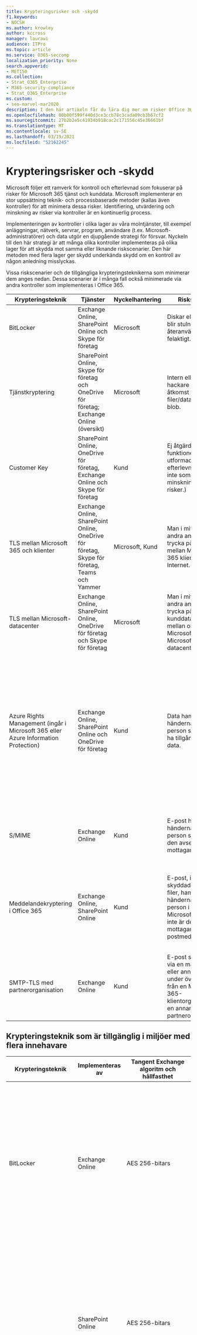 ```yaml
---
title: Krypteringsrisker och -skydd
f1.keywords:
- NOCSH
ms.author: krowley
author: kccross
manager: laurawi
audience: ITPro
ms.topic: article
ms.service: O365-seccomp
localization_priority: None
search.appverid:
- MET150
ms.collection:
- Strat_O365_Enterprise
- M365-security-compliance
- Strat_O365_Enterprise
ms.custom:
- seo-marvel-mar2020
description: I den här artikeln får du lära dig mer om risker Office 365 och krypteringstekniker som finns för skydd.
ms.openlocfilehash: 00b00f599f440d3ce3ccb78c3cada09cb3b67cf2
ms.sourcegitcommit: 27b2b2e5c41934b918cac2c171556c45e36661bf
ms.translationtype: MT
ms.contentlocale: sv-SE
ms.lasthandoff: 03/19/2021
ms.locfileid: "52162245"
---
```

# <a name="encryption-risks-and-protections"></a>Krypteringsrisker och -skydd

Microsoft följer ett ramverk för kontroll och efterlevnad som fokuserar på risker för Microsoft 365 tjänst och kunddata. Microsoft implementerar en stor uppsättning teknik- och processbaserade metoder (kallas även kontroller) för att minimera dessa risker. Identifiering, utvärdering och minskning av risker via kontroller är en kontinuerlig process. 

Implementeringen av kontroller i olika lager av våra molntjänster, till exempel anläggningar, nätverk, servrar, program, användare (t.ex. Microsoft-administratörer) och data utgör en djupgående strategi för försvar. Nyckeln till den här strategi är att många olika kontroller implementeras på olika lager för att skydda mot samma eller liknande riskscenarier. Den här metoden med flera lager ger skydd underkända skydd om en kontroll av någon anledning misslyckas.

Vissa riskscenarier och de tillgängliga krypteringsteknikerna som minimerar dem anges nedan. Dessa scenarier är i många fall också minimerade via andra kontroller som implementeras i Office 365.

| Krypteringsteknik | Tjänster | Nyckelhantering | Riskscenario | Värde |
|---------------------------------------------------------------------------------|--------------------------------------------------------------------------------------------------|---------------------|------------------------------------------------------------------------------------------------------------------------------------------|---------------------------------------------------------------------------------------------------------------------------------------------------------------------------------------------------------------------------------------------------------------------------------------------------------------------------------------------------------------------------------------------------------------------------------|
| BitLocker | Exchange Online, SharePoint Online och Skype för företag | Microsoft | Diskar eller servrar blir stulna eller återanvänds felaktigt. | BitLocker att skydda mot dataförlust på grund av stulen eller felaktigt återanvändd maskinvara (server/disk). |
| Tjänstkryptering | SharePoint Online, Skype för företag och OneDrive för företag; Exchange Online (översikt) | Microsoft | Intern eller extern hackare försöker få åtkomst till enskilda filer/data som en blob. | Krypterade data kan inte dekrypteras utan åtkomst till nycklar. Bidrar till att minimera risken för hackares åtkomst till data. |
| Customer Key | SharePoint Online, OneDrive för företag, Exchange Online och Skype för företag | Kund | Ej åtgärdat (Den här funktionen är utformad som en efterlevnadsfunktion, inte som en minskning av några risker.) | Hjälper kunder att uppfylla interna bestämmelser och efterlevnadsskyldigheter och möjligheten att lämna tjänsten och återkalla Microsofts åtkomst till data |
| TLS mellan Microsoft 365 och klienter | Exchange Online, SharePoint Online, OneDrive för företag, Skype för företag, Teams och Yammer | Microsoft, Kund | Man i mitten eller andra angrepp för att trycka på dataflödet mellan Microsoft 365 klientdatorer via Internet. | Den här implementeringen ger värde till både Microsoft och kunder och garanterar dataintegritet när den flödar mellan Microsoft 365 och klienten. |
| TLS mellan Microsoft-datacenter | Exchange Online, SharePoint Online, OneDrive för företag och Skype för företag | Microsoft | Man i mitten eller andra angrepp för att trycka på kunddataflödet mellan olika Microsoft 365 i olika Microsoft-datacenter. | Den här implementeringen är en annan metod för att skydda data mot attacker mellan Microsoft-datacenter. |
| Azure Rights Management (ingår i Microsoft 365 eller Azure Information Protection) | Exchange Online, SharePoint Online och OneDrive för företag | Kund | Data hamnar i händerna på en person som inte ska ha tillgång till dessa data. | Azure Information Protection använder Azure RMS, som ger värde till kunderna genom att använda krypterings-, identitets- och auktoriseringsprinciper för att skydda filer och e-post på flera enheter. Azure RMS ger värde till kunder där alla e-postmeddelanden som kommer från Microsoft 365 som matchar vissa villkor (dvs. alla e-postmeddelanden till en viss adress) kan krypteras automatiskt innan de skickas till en annan mottagare. |
| S/MIME | Exchange Online | Kund | E-post hamnar i händerna på en person som inte är den avsedda mottagaren. | S/MIME anger värde för kunderna genom att e-post som krypteras med S/MIME bara kan dekrypteras av e-postmeddelandets direktmottagare. |
| Meddelandekryptering i Office 365 | Exchange Online, SharePoint Online | Kund | E-post, inklusive skyddade bifogade filer, hamnar i händerna på en person i eller utanför Microsoft 365 som inte är den avsedda mottagaren av e-postmeddelandet. | OME ger värde till kunder där alla e-postmeddelanden som kommer från Microsoft 365 som matchar vissa villkor (dvs. alla e-postmeddelanden till en viss adress) automatiskt krypteras innan de skickas till en annan intern eller extern mottagare. |
| SMTP-TLS med partnerorganisation | Exchange Online | Kund | E-post snappas upp via en man i mitten eller annan attack under överföring från en Microsoft 365-klientorganisation till en annan partnerorganisation. | Det här scenariot ger kunden ett värde så att de kan skicka/ta emot alla e-postmeddelanden mellan sin Microsoft 365-klient och partnerns e-postorganisation i en krypterad SMTP-kanal. |

## <a name="encryption-technologies-available-in-multi-tenant-environments"></a>Krypteringsteknik som är tillgänglig i miljöer med flera innehavare

| Krypteringsteknik | Implementeras av | Tangent Exchange algoritm och hållfasthet | Nyckelhantering\* | FIPS 140-2 validerad |
|----------------------------------------------------------------------------------|-------------------------|------------------------------------------------------------------------------------------------------------------------------------------------------------------------------------|--------------------------------------------------------------------------------------------------------------------------------------------------------------------------------------------------------------------------------------------------------------------------------------------------------------------------------------------------------------------------------------------------------------------------------------------------------------------------------------------------------------------------------------------------------------------------------------------------------------------------------------------------------------------------------------------------------------------------------------------------------------------------------------------------------------------------------------------------------------------------------------------------------------|-----------------------------------------------------------------------|
| BitLocker | Exchange Online | AES 256-bitars | Den externa AES-nyckeln lagras i Valv och i registret på Exchange server. Den hemliga Valv är en säker lagringsplats som kräver hög höjd och godkännanden för åtkomst. Åtkomst kan bara begäras och godkännas genom att använda ett internt verktyg som kallas Lockbox. Den externa AES-nyckeln lagras också i modulen Betrodd plattform på servern. Ett numeriskt lösenord med 48 siffror lagras i Active Directory och skyddas av Lockbox. | Ja |
|  | SharePoint Online | AES 256-bitars | Den externa AES-nyckeln lagras i ett hemligt Valv. Den hemliga Valv är en säker lagringsplats som kräver hög höjd och godkännanden för åtkomst. Åtkomst kan bara begäras och godkännas genom att använda ett internt verktyg som kallas Lockbox. Den externa AES-nyckeln lagras också i modulen Betrodd plattform på servern. Ett numeriskt lösenord med 48 siffror lagras i Active Directory och skyddas av Lockbox. | Ja |
|  | Skype för företag | AES 256-bitars | Den externa AES-nyckeln lagras i ett hemligt Valv. Den hemliga Valv är en säker lagringsplats som kräver hög höjd och godkännanden för åtkomst. Åtkomst kan bara begäras och godkännas genom att använda ett internt verktyg som kallas Lockbox. Den externa AES-nyckeln lagras också i modulen Betrodd plattform på servern. Ett numeriskt lösenord med 48 siffror lagras i Active Directory och skyddas av Lockbox. | Ja |
| Tjänstkryptering | SharePoint Online | AES 256-bitars | De nycklar som används för att kryptera blobbar lagras i SharePoint Onlineinnehållsdatabas. Databasen SharePoint onlineinnehåll skyddas av åtkomstkontroller och kryptering av databasen i vila. Kryptering utförs med TDE i Azure SQL Database. Dessa hemligheter är på tjänstnivå för SharePoint Online, inte på klientorganisationsnivå. Dessa hemligheter (kallas ibland för huvudnycklar) lagras i en separat säker lagringsplats som kallas nyckelarkivet. TDE ger säkerhet i vila för både den aktiva databasen och säkerhetskopiering av databasen och transaktionsloggar. När kunder tillhandahåller den valfria nyckeln lagras kundnyckeln i Azure-nyckelvalvet och tjänsten använder nyckeln för att kryptera en klientnyckel, som används för att kryptera en webbplatsnyckel, som sedan används för att kryptera tangenterna på filnivå. En ny nyckelhierarki introduceras i princip när kunden tillhandahåller en nyckel. | Ja |
|  | Skype för företag | AES 256-bitars | Varje bit av data krypteras med en annan slumpmässigt genererad 256-bitars nyckel. Krypteringsnyckeln lagras i en motsvarande XML-metadatafil, som också krypteras med en nyckel för varje konferens. Huvudnyckeln genereras också slumpmässigt en gång per konferens. | Ja |
|  | Exchange Online | AES 256-bitars | Varje postlåda krypteras med en datakrypteringsprincip som använder krypteringsnycklar som styrs av Microsoft (på översikten) eller av kunden (när kundnyckel används). | Ja |
| TLS mellan Microsoft 365 och klienter/partners | Exchange Online | [Opportunistisk TLS med stöd för flera chiffersviter](./exchange-online-uses-tls-to-secure-email-connections.md) | TLS-certifikatet för Exchange Online (outlook.office.com) är ett 2048-bitars SHA256RSA-certifikat utfärdat av Baltimore CyberTrust Root. <br> <br> TLS-rotcertifikatet för Exchange Online är ett 2048-bitars SHA1RSA-certifikat utfärdat av Baltimore CyberTrust Root. | Ja, när TLS 1,2 med 256-bitars chifferstyrka används |
|  | SharePoint Online | TLS 1.2 med AES 256 <br> <br> [Data Encryption in OneDrive for Business and SharePoint Online](./data-encryption-in-odb-and-spo.md) | TLS-certifikatet för SharePoint Online (*.sharepoint.com) är ett 2048-bitars SHA256RSA-certifikat utfärdat av Baltimore CyberTrust Root. <br> <br> TLS-rotcertifikatet för SharePoint Online är ett 2048-bitars SHA1RSA-certifikat utfärdat av Baltimore CyberTrust Root. | Ja |
|  | Skype för företag | [TLS för SIP-kommunikations- och PSOM-datadelningssessioner](https://support.office.com/article/Set-up-your-network-for-Skype-for-Business-Online-d21f89b0-3afc-432e-b735-036b2432fdbf) | TLS-certifikatet för Skype för företag (*.lync.com) är ett 2048-bitars SHA256RSA-certifikat utfärdat av Baltimore CyberTrust Root. <br> <br> TLS-rotcertifikatet för Skype för företag är ett 2048-bitars SHA256RSA-certifikat utfärdat av Baltimore CyberTrust Root. | Ja |
|  | Microsoft Teams | TLS 1.2 med AES 256 <br> <br> [Vanliga frågor och svar om Microsoft Teams – hjälp för administratörer](/MicrosoftTeams/teams-overview) | TLS-certifikatet för Microsoft Teams (teams.microsoft.com, edge.skype.com) är ett 2048-bitars SHA256RSA-certifikat utfärdat av Baltimore CyberTrust Root. <br> <br> TLS-rotcertifikatet för Microsoft Teams är ett 2048-bitars SHA256RSA-certifikat utfärdat av Baltimore CyberTrust Root. | Ja |
| TLS mellan Microsoft-datacenter | Alla Microsoft 365 tjänster | TLS 1.2 med AES 256 <br> <br> Secure Real-time Transport Protocol (SRTP) | Microsoft använder en internt hanterad och distribuerad certifikatutfärdare för server-till-server-kommunikation mellan Microsoft-datacenter. | Ja |
| Azure Rights Management (ingår i Microsoft 365 eller Azure Information Protection) | Exchange Online | Stöder [Cryptographic Mode 2](/previous-versions/windows/it-pro/windows-server-2008-R2-and-2008/hh867439(v=ws.10)), en uppdaterad och förbättrad implementering av RMS-kryptografik. Det har stöd för RSA 2048 för signatur och kryptering och SHA-256 för hash i signaturen. | [Hanteras av Microsoft](/azure/information-protection/plan-implement-tenant-key). | Ja |
|  | SharePoint Online | Stöder [Cryptographic Mode 2](/previous-versions/windows/it-pro/windows-server-2008-R2-and-2008/hh867439(v=ws.10)), en uppdaterad och förbättrad implementering av RMS-kryptografik. Den har stöd för RSA 2048 för signatur och kryptering och SHA-256 för signatur. | [Hanteras av Microsoft,](/azure/information-protection/plan-implement-tenant-key)vilket är standardinställningen. eller <br> <br> Kund hanterade, som är ett alternativ till nycklar som hanteras av Microsoft. Organisationer som har en IT-hanterad Azure-prenumeration kan använda BYOK och logga användningen utan extra kostnad. Mer information finns i [Implementera bring your own key](/azure/information-protection/plan-implement-tenant-key). I den här konfigurationen används snabbmeddelanden för att skydda dina nycklar. Mer information finns i [nCipher HSMs och Azure RMS.](https://www.thales-esecurity.com/msrms/cloud) | Ja |
| S/MIME | Exchange Online | Cryptographic Message Syntax Standard 1.5 (PKCS #7) | Beror på den offentliga nyckelinfrastruktur som hanteras av kunden. Nyckelhantering utförs av kunden och Microsoft har aldrig tillgång till de privata nycklar som används för signering och dekryptering. | Ja, när du är konfigurerad för att kryptera utgående meddelanden med 3DES eller AES256 |
| Meddelandekryptering i Office 365 | Exchange Online | Samma som Azure RMS ([Cryptographic Mode 2](./technical-reference-details-about-encryption.md) – RSA 2048 för signatur och kryptering och SHA-256 för signatur) | Använder Azure Information Protection som krypteringsinfrastruktur. Vilken krypteringsmetod som används beror på var du hämtar RMS-tangenterna som används för att kryptera och dekryptera meddelanden. | Ja |
| SMTP-TLS med partnerorganisation | Exchange Online | TLS 1.2 med AES 256 | TLS-certifikatet för Exchange Online (outlook.office.com) är en 2048-bitars SHA-256 med RSA Encryption-certifikat utfärdat av DigiCert Cloud Services CA-1. <br> <br> TLS-rotcertifikatet för Exchange Online är ett 2048-bitars SHA-1-certifikat med RSA-krypteringscertifikat utfärdat av [GlobalSign Root CA – R1](./exchange-online-uses-tls-to-secure-email-connections.md?view=o365-worldwide#tls-certificate-information-for-exchange-online). <br> <br> Av säkerhetsskäl ändras våra certifikat då och då. | Ja, när TLS 1,2 med 256-bitars chifferstyrka används |

*\*TLS-certifikat som refereras i den här tabellen är till för amerikanska datacenter. Icke-amerikanska datacenter använder också 2048-bitars SHA256RSA-certifikat.*

## <a name="encryption-technologies-available-in-government-cloud-community-environments"></a>Krypteringsteknik som är tillgänglig i Government-molngemenskapsmiljöer

| Krypteringsteknik | Implementeras av | Tangent Exchange algoritm och hållfasthet | Nyckelhantering\* | FIPS 140-2 validerad |
|---------------------------------------------|--------------------------------------------------------|------------------------------------------------------------------------------------------------------------------------------------------------------------------------------------|--------------------------------------------------------------------------------------------------------------------------------------------------------------------------------------------------------------------------------------------------------------------------------------------------------------------------------------------------------------------------------------------------------------------------------------------------------------------------------------------------------------------------------------------------------------------------------------------------------------------------------------------------------------------------------------------------------------------------------------------------------------------------------------------------------------------------------------------------------------------------------------------------------------|-------------------------------------------------------------------------|
| BitLocker | Exchange Online | AES 256-bitars | Den externa AES-nyckeln lagras i Valv och i registret på Exchange server. Den hemliga Valv är en säker lagringsplats som kräver hög höjd och godkännanden för åtkomst. Åtkomst kan bara begäras och godkännas genom att använda ett internt verktyg som kallas Lockbox. Den externa AES-nyckeln lagras också i modulen Betrodd plattform på servern. Ett numeriskt lösenord med 48 siffror lagras i Active Directory och skyddas av Lockbox. | Ja |
|  | SharePoint Online | AES 256-bitars | Den externa AES-nyckeln lagras i ett hemligt Valv. Den hemliga Valv är en säker lagringsplats som kräver hög höjd och godkännanden för åtkomst. Åtkomst kan bara begäras och godkännas genom att använda ett internt verktyg som kallas Lockbox. Den externa AES-nyckeln lagras också i modulen Betrodd plattform på servern. Ett numeriskt lösenord med 48 siffror lagras i Active Directory och skyddas av Lockbox. | Ja |
|  | Skype för företag | AES 256-bitars | Den externa AES-nyckeln lagras i ett hemligt Valv. Den hemliga Valv är en säker lagringsplats som kräver hög höjd och godkännanden för åtkomst. Åtkomst kan bara begäras och godkännas genom att använda ett internt verktyg som kallas Lockbox. Den externa AES-nyckeln lagras också i modulen Betrodd plattform på servern. Ett numeriskt lösenord med 48 siffror lagras i Active Directory och skyddas av Lockbox. | Ja |
| Tjänstkryptering | SharePoint Online | AES 256-bitars | De nycklar som används för att kryptera blobbar lagras i SharePoint Onlineinnehållsdatabas. Databasen SharePoint onlineinnehållsdatabaser skyddas av databasåtkomstkontroller och kryptering i vila. Kryptering utförs med TDE i Azure SQL Database. Dessa hemligheter är på tjänstnivå för SharePoint Online, inte på klientorganisationsnivå. Dessa hemligheter (kallas ibland för huvudnycklar) lagras i en separat säker lagringsplats som kallas nyckelarkivet. TDE ger säkerhet i vila för både den aktiva databasen och säkerhetskopiering av databasen och transaktionsloggar. När kunder tillhandahåller den valfria nyckeln lagras kundnyckeln i Azure-nyckelvalvet och tjänsten använder nyckeln för att kryptera en klientnyckel, som används för att kryptera en webbplatsnyckel, som sedan används för att kryptera tangenterna på filnivå. En ny nyckelhierarki introduceras i princip när kunden tillhandahåller en nyckel. | Ja |
|  | Skype för företag | AES 256-bitars | Varje bit av data krypteras med en annan slumpmässigt genererad 256-bitars nyckel. Krypteringsnyckeln lagras i en motsvarande XML-metadatafil, som också krypteras med en nyckel för varje konferens. Huvudnyckeln genereras också slumpmässigt en gång per konferens. | Ja |
|  | Exchange Online | AES 256-bitars | Varje postlåda krypteras med en datakrypteringsprincip som använder krypteringsnycklar som styrs av Microsoft eller av kunden (när kundnyckel används). | Ja |
| TLS mellan Microsoft 365 och klienter/partners | Exchange Online | [Opportunistisk TLS med stöd för flera chiffersviter](./exchange-online-uses-tls-to-secure-email-connections.md) | TLS-certifikatet för Exchange Online (outlook.office.com) är ett 2048-bitars SHA256RSA-certifikat utfärdat av Baltimore CyberTrust Root. <br> <br> TLS-rotcertifikatet för Exchange Online är ett 2048-bitars SHA1RSA-certifikat utfärdat av Baltimore CyberTrust Root. | Ja, när TLS 1,2 med 256-bitars chifferstyrka används |
|  | SharePoint Online | TLS 1.2 med AES 256 | TLS-certifikatet för SharePoint Online (*.sharepoint.com) är ett 2048-bitars SHA256RSA-certifikat utfärdat av Baltimore CyberTrust Root. <br> <br> TLS-rotcertifikatet för SharePoint Online är ett 2048-bitars SHA1RSA-certifikat utfärdat av Baltimore CyberTrust Root. | Ja |
|  | Skype för företag | TLS för SIP-kommunikations- och PSOM-datadelningssessioner | TLS-certifikatet för Skype för företag (*.lync.com) är ett 2048-bitars SHA256RSA-certifikat utfärdat av Baltimore CyberTrust Root. <br> <br> TLS-rotcertifikatet för Skype för företag är ett 2048-bitars SHA256RSA-certifikat utfärdat av Baltimore CyberTrust Root. | Ja |
|  | Microsoft Teams | [Vanliga frågor och svar om Microsoft Teams – hjälp för administratörer](/MicrosoftTeams/teams-overview) | TLS-certifikatet för Microsoft Teams (teams.microsoft.com; edge.skype.com) är ett 2048-bitars SHA256RSA-certifikat utfärdat av Baltimore CyberTrust Root. <br> <br> TLS-rotcertifikatet för Microsoft Teams är ett 2048-bitars SHA256RSA-certifikat utfärdat av Baltimore CyberTrust Root. | Ja |
| TLS mellan Microsoft-datacenter | Exchange Online, SharePoint Online Skype för företag | TLS 1.2 med AES 256 | Microsoft använder en internt hanterad och distribuerad certifikatutfärdare för server-till-server-kommunikation mellan Microsoft-datacenter. | Ja |
|  |  | Secure Real-time Transport Protocol (SRTP) |  |  |
| Azure Rights Management Service | Exchange Online | Stöder [Cryptographic Mode 2](/previous-versions/windows/it-pro/windows-server-2008-R2-and-2008/hh867439(v=ws.10)), en uppdaterad och förbättrad implementering av RMS-kryptografik. Det har stöd för RSA 2048 för signatur och kryptering och SHA-256 för hash i signaturen. | [Hanteras av Microsoft](/azure/information-protection/plan-implement-tenant-key). | Ja |
|  | SharePoint Online | Stöder [Cryptographic Mode 2](/previous-versions/windows/it-pro/windows-server-2008-R2-and-2008/hh867439(v=ws.10)), en uppdaterad och förbättrad implementering av RMS-kryptografik. Det har stöd för RSA 2048 för signatur och kryptering och SHA-256 för hash i signaturen. | [Hanteras av Microsoft,](/azure/information-protection/plan-implement-tenant-key)vilket är standardinställningen. eller <br> <br> Kund hanterade (kallas även BYOK), som är ett alternativ till nycklar som hanteras av Microsoft. Organisationer som har en IT-hanterad Azure-prenumeration kan använda BYOK och logga användningen utan extra kostnad. Mer information finns i [Implementera bring your own key](/azure/information-protection/plan-implement-tenant-key). <br> <br> I BYOK-scenariot används snabbmeddelanden för chiffer för att skydda dina nycklar. Mer information finns i [nCipher HSMs och Azure RMS.](https://www.thales-esecurity.com/msrms/cloud) | Ja |
| S/MIME | Exchange Online | Cryptographic Message Syntax Standard 1.5 (PKCS #7) | Beror på den offentliga nyckelinfrastrukturen som används. | Ja, när du är konfigurerad för att kryptera utgående meddelanden med 3DES eller AES-256. |
| Meddelandekryptering i Office 365 | Exchange Online | Samma som Azure RMS ([Cryptographic Mode 2](./technical-reference-details-about-encryption.md) – RSA 2048 för signatur och kryptering och SHA-256 för hash i signaturen) | Använder Azure RMS som krypteringsinfrastruktur. Vilken krypteringsmetod som används beror på var du hämtar RMS-tangenterna som används för att kryptera och dekryptera meddelanden. <br> <br> Om du använder Microsoft Azure RMS för att hämta knapparna används Cryptographic Mode 2. Om du använder Active Directory (AD) RMS för att hämta nycklarna används antingen Cryptographic Mode 1 eller Cryptographic Mode 2. Vilken metod som används beror på din lokala AD RMS-distribution. Cryptographic Mode 1 är den ursprungliga AD RMS-kryptografiska implementeringen. Det har stöd för RSA 1024 för signatur och kryptering och har stöd för SHA-1 för signatur. Det här läget stöds fortfarande av alla aktuella versioner av RMS, förutom BYOK-konfigurationer som använder snabbmeddelanden. | Ja |
| SMTP-TLS med partnerorganisation | Exchange Online | TLS 1.2 med AES 256 | TLS-certifikatet för Exchange Online (outlook.office.com) är en 2048-bitars SHA-256 med RSA Encryption-certifikat utfärdat av DigiCert Cloud Services CA-1. <br> <br> TLS-rotcertifikatet för Exchange Online är ett 2048-bitars SHA-1-certifikat med RSA-krypteringscertifikat utfärdat av [GlobalSign Root CA – R1](./exchange-online-uses-tls-to-secure-email-connections.md?view=o365-worldwide#tls-certificate-information-for-exchange-online). <br> <br> Av säkerhetsskäl ändras våra certifikat då och då. | Ja, när TLS 1,2 med 256-bitars chifferstyrka används |

*\*TLS-certifikat som refereras i den här tabellen är till för amerikanska datacenter. Icke-amerikanska datacenter använder också 2048-bitars SHA256RSA-certifikat.*
